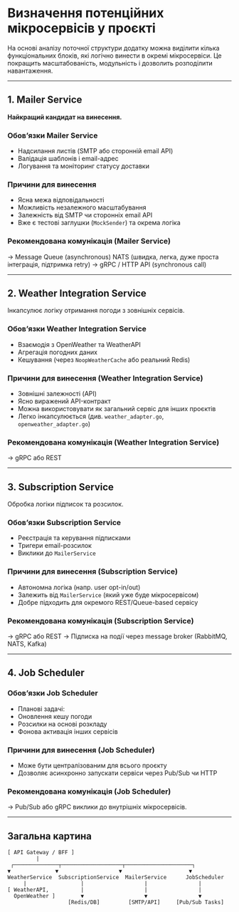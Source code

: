 # Визначення потенційних мікросервісів у проєкті

На основі аналізу поточної структури додатку можна виділити кілька функціональних блоків, які логічно винести в окремі мікросервіси. Це покращить масштабованість, модульність і дозволить розподілити навантаження.

---

## 1. Mailer Service

**Найкращий кандидат на винесення.**

### Обов’язки Mailer Service

- Надсилання листів (SMTP або сторонній email API)
- Валідація шаблонів і email-адрес
- Логування та моніторинг статусу доставки

### Причини для винесення

- Ясна межа відповідальності
- Можливість незалежного масштабування
- Залежність від SMTP чи сторонніх email API
- Вже є тестові заглушки (`MockSender`) та окрема логіка

### Рекомендована комунікація (Mailer Service)

→ Message Queue (asynchronous) NATS (швидка, легка, дуже проста інтеграція, підтримка retry)
→ gRPC / HTTP API (synchronous call)

---

## 2. Weather Integration Service

Інкапсулює логіку отримання погоди з зовнішніх сервісів.

### Обов’язки Weather Integration Service

- Взаємодія з OpenWeather та WeatherAPI
- Агрегація погодних даних
- Кешування (через `NoopWeatherCache` або реальний Redis)

### Причини для винесення (Weather Integration Service)

- Зовнішні залежності (API)
- Ясно виражений API-контракт
- Можна використовувати як загальний сервіс для інших проєктів
- Легко інкапсулюється (див. `weather_adapter.go`, `openweather_adapter.go`)

### Рекомендована комунікація (Weather Integration Service)

→ gRPC або REST

---

## 3. Subscription Service

Обробка логіки підписок та розсилок.

### Обов’язки Subscription Service

- Реєстрація та керування підписками
- Тригери email-розсилок
- Виклики до `MailerService`

### Причини для винесення (Subscription Service)

- Автономна логіка (напр. user opt-in/out)
- Залежить від `MailerService` (який уже буде мікросервісом)
- Добре підходить для окремого REST/Queue-based сервісу

### Рекомендована комунікація (Subscription Service)

→ gRPC або REST
→ Підписка на події через message broker (RabbitMQ, NATS, Kafka)

---

## 4. Job Scheduler

### Обов’язки Job Scheduler

- Планові задачі:
- Оновлення кешу погоди
- Розсилки на основі розкладу
- Фонова активація інших сервісів

### Причини для винесення (Job Scheduler)

- Може бути централізованим для всього проєкту
- Дозволяє асинхронно запускати сервіси через Pub/Sub чи HTTP

### Рекомендована комунікація (Job Scheduler)

→ Pub/Sub або gRPC виклики до внутрішніх мікросервісів.

---

## Загальна картина

```plaintext
[ API Gateway / BFF ]
         |
 ┌──────────────┬───────────────────┬─────────────────────┐
▼              ▼                   ▼                     ▼
WeatherService  SubscriptionService  MailerService      JobScheduler
     |                 |                   |                |
[ WeatherAPI,          |                   |                |
  OpenWeather ]        ▼                   ▼                ▼
                   [Redis/DB]         [SMTP/API]     [Pub/Sub Tasks]
